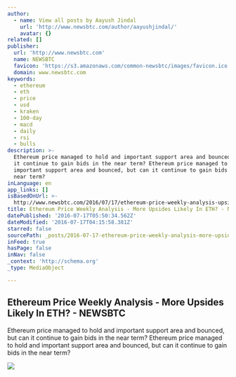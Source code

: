 ```yaml
---
author:
  - name: View all posts by Aayush Jindal
    url: 'http://www.newsbtc.com/author/aayushjindal/'
    avatar: {}
related: []
publisher:
  url: 'http://www.newsbtc.com'
  name: NEWSBTC
  favicon: 'https://s3.amazonaws.com/common-newsbtc/images/favicon.ico'
  domain: www.newsbtc.com
keywords:
  - ethereum
  - eth
  - price
  - usd
  - kraken
  - 100-day
  - macd
  - daily
  - rsi
  - bulls
description: >-
  Ethereum price managed to hold and important support area and bounced, but can
  it continue to gain bids in the near term? Ethereum price managed to hold and
  important support area and bounced, but can it continue to gain bids in the
  near term?
inLanguage: en
app_links: []
isBasedOnUrl: >-
  http://www.newsbtc.com/2016/07/17/ethereum-price-weekly-analysis-upsides-likely-eth/
title: Ethereum Price Weekly Analysis - More Upsides Likely In ETH? - NEWSBTC
datePublished: '2016-07-17T05:50:34.562Z'
dateModified: '2016-07-17T04:15:58.381Z'
starred: false
sourcePath: _posts/2016-07-17-ethereum-price-weekly-analysis-more-upsides-likely-in-eth.md
inFeed: true
hasPage: false
inNav: false
_context: 'http://schema.org'
_type: MediaObject

---
```

<article style=""><h1>Ethereum Price Weekly Analysis - More Upsides Likely In ETH? - NEWSBTC</h1><p>Ethereum price managed to hold and important support area and bounced, but can it continue to gain bids in the near term? Ethereum price managed to hold and important support area and bounced, but can it continue to gain bids in the near term?</p><img src="http://s3.amazonaws.com/main-newsbtc-images/2016/07/17044122/Ethereum14.png" /></article>